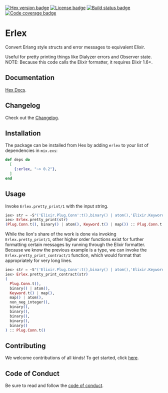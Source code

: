 [![Hex version badge](https://img.shields.io/hexpm/v/erlex.svg)](https://hex.pm/packages/erlex)
[![License badge](https://img.shields.io/hexpm/l/erlex.svg)](https://github.com/asummers/erlex/blob/master/LICENSE.md)
[![Build status badge](https://img.shields.io/circleci/project/github/asummers/erlex/master.svg)](https://circleci.com/gh/asummers/erlex/tree/master)
[![Code coverage badge](https://img.shields.io/codecov/c/github/asummers/erlex/master.svg)](https://codecov.io/gh/asummers/erlex/branch/master)

# Erlex

Convert Erlang style structs and error messages to equivalent Elixir.

Useful for pretty printing things like Dialyzer errors and Observer state. NOTE: Because this code calls the Elixir
formatter, it requires Elixir 1.6+.

## Documentation

[Hex Docs](https://hexdocs.pm/erlex).

## Changelog

Check out the [Changelog](https://github.com/asummers/erlex/blob/master/CHANGELOG.md).

## Installation

The package can be installed from Hex by adding `erlex` to your list of dependencies in `mix.exs`:

```elixir
def deps do
  [
    {:erlex, "~> 0.2"},
  ]
end
```

## Usage

Invoke `Erlex.pretty_print/1` with the input string.

```elixir
iex> str = ~S"('Elixir.Plug.Conn':t(),binary() | atom(),'Elixir.Keyword':t() | map()) -> 'Elixir.Plug.Conn':t()"
iex> Erlex.pretty_print(str)
(Plug.Conn.t(), binary() | atom(), Keyword.t() | map()) :: Plug.Conn.t()
```

While the lion's share of the work is done via invoking
`Erlex.pretty_print/1`, other higher order functions exist for further formatting certain messages by running through
the Elixir formatter. Because we know the previous example is a type, we can invoke the
`Erlex.pretty_print_contract/1` function, which would format that appropriately for very long lines.

```elixir
iex> str = ~S"('Elixir.Plug.Conn':t(),binary() | atom(),'Elixir.Keyword':t() | map(), map() | atom(), non_neg_integer(), binary(), binary(), binary(), binary(), binary()) -> 'Elixir.Plug.Conn':t()"
iex> Erlex.pretty_print_contract(str)
(
  Plug.Conn.t(),
  binary() | atom(),
  Keyword.t() | map(),
  map() | atom(),
  non_neg_integer(),
  binary(),
  binary(),
  binary(),
  binary(),
  binary()
) :: Plug.Conn.t()
```

## Contributing

We welcome contributions of all kinds! To get started,
click [here](https://github.com/asummers/erlex/blob/master/CONTRIBUTING.md).

## Code of Conduct

Be sure to read and follow the [code of conduct](https://github.com/asummers/erlex/blob/master/code-of-conduct.md).
